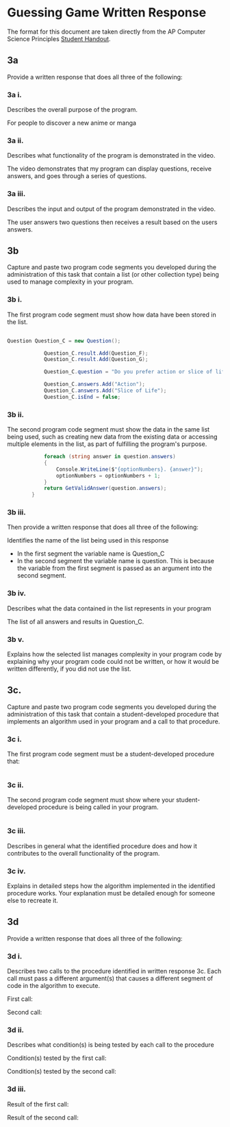 # Guessing Game Written Response

The format for this document are taken directly from the AP Computer Science
Principles [Student Handout](../support/ap-csp-student-task-directions.pdf).

## 3a

Provide a written response that does all three of the following:

### 3a i.

Describes the overall purpose of the program.

For people to discover a new anime or manga  

### 3a ii.

Describes what functionality of the program is demonstrated in the video.

The video demonstrates that my program can display questions, receive answers, and goes through a series of questions.

### 3a iii.

Describes the input and output of the program demonstrated in the video.

The user answers two questions then receives a result based on the users answers.

## 3b

Capture and paste two program code segments you developed during the
administration of this task that contain a list (or other collection type) being
used to manage complexity in your program.

### 3b i.

The first program code segment must show how data have been stored in the list.

```csharp
 
Question Question_C = new Question();

            Question_C.result.Add(Question_F);
            Question_C.result.Add(Question_G);

            Question_C.question = "Do you prefer action or slice of life manga?";

            Question_C.answers.Add("Action");
            Question_C.answers.Add("Slice of Life");
            Question_C.isEnd = false;
```

### 3b ii.

The second program code segment must show the data in the same list being used,
such as creating new data from the existing data or accessing multiple elements
in the list, as part of fulfilling the program's purpose.

```csharp
            foreach (string answer in question.answers)
            {
                Console.WriteLine($"{optionNumbers}. {answer}");
                optionNumbers = optionNumbers + 1;
            }
            return GetValidAnswer(question.answers);
        }

```

### 3b iii.

Then provide a written response that does all three of the following:

Identifies the name of the list being used in this response

* In the first segment the variable name is Question_C
* In the second segment the variable name is question. This is because the variable from the first segment is passed as an argument into the second segment. 


### 3b iv.

Describes what the data contained in the list represents in your program

The list of all answers and results in Question_C.

### 3b v.

Explains how the selected list manages complexity in your program code by
explaining why your program code could not be written, or how it would be
written differently, if you did not use the list.



## 3c.

Capture and paste two program code segments you developed during the
administration of this task that contain a student-developed procedure that
implements an algorithm used in your program and a call to that procedure.

### 3c i.

The first program code segment must be a student-developed procedure that:



```csharp

```

### 3c ii.

The second program code segment must show where your student-developed procedure is being called in your program.

```csharp

```

### 3c iii.

Describes in general what the identified procedure does and how it contributes to the overall functionality of the program.

 
### 3c iv.

Explains in detailed steps how the algorithm implemented in the identified procedure works. Your explanation must be detailed enough for someone else to recreate it.



## 3d

Provide a written response that does all three of the following:

### 3d i.

Describes two calls to the procedure identified in written response 3c. Each call must pass a different argument(s) that causes a different segment of code in the algorithm to execute.

First call:


Second call:



### 3d ii.

Describes what condition(s) is being tested by each call to the procedure

Condition(s) tested by the first call:
 


Condition(s) tested by the second call:



### 3d iii.

Result of the first call:



Result of the second call:

